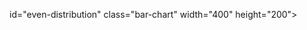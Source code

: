 id="even-distribution" class="bar-chart" width="400" height="200"></canvas>
<script>makeBarChart("even-distribution", [1,2,3,4,5,6,7,8,9,10], [10,10,10,10,10,10,10,10,10,10]);</script>

<canvas id="low-distribution" class="bar-chart" width="400" height="200"></canvas>
<script>makeBarChart("low-distribution", [1,2,3,4,5,6,7,8,9,10], [19,17,15,13,11,9,7,5,3,1]);</script>

<canvas id="low-2-distribution" class="bar-chart" width="400" height="200"></canvas>
<script>makeBarChart("low-2-distribution", [1,2,3,4,5,6,7,8,9,10], [34,24,16,11,6,3,1,.5,0,0]);</script>

<canvas id="high-distribution" class="bar-chart" width="400" height="200"></canvas>
<script>makeBarChart("high-distribution", [1,2,3,4,5,6,7,8,9,10], [1,3,5,7,9,11,13,15,17,19]);</script>

<canvas id="middle-distribution" class="bar-chart" width="400" height="200"></canvas>
<script>makeBarChart("middle-distribution", [1,2,3,4,5,6,7,8,9,10], [3,7,11,15,19,19,15,11,7,3]);</script>

<canvas id="normal-distribution" class="bar-chart" width="400" height="200"></canvas>
<script>makeBarChart("normal-distribution", [1,2,3,4,5,6,7,8,9,10], [1,4,10,18,22,22,18,10,4,1]);</script>
